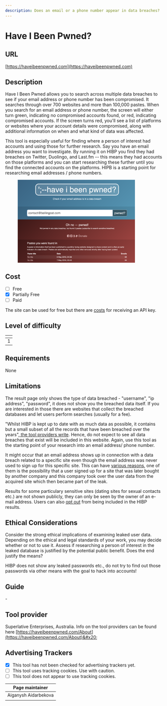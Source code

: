 ```yaml
---
description: Does an email or a phone number appear in data breaches?
---
```


# Have I Been Pwned?

## URL

[https://haveibeenpwned.com](https://haveibeenpwned.com)

## Description

Have I Been Pwned allows you to search across multiple data breaches to see if your email address or phone number has been compromised.  It searches through over 700 websites and more than 100,000 pastes. When you search for an email address or phone number, the screen will either turn green, indicating no compromised accounts found, or red, indicating compromised accounts. If the screen turns red, you'll see a list of platforms or websites where your account details were compromised, along with additional information on when and what kind of data was affected.&#x20;

This tool is especially useful for finding where a person of interest had accounts and using those for further research. Say you have an email address you want to investigate. By running it on HIBP you find they had breaches on Twitter, Duolingo, and Last.fm -- this means they had accounts on those platforms and you can start researching these further until you find the connected accounts on the platforms.  HIPB is a starting point for researching email addresses / phone numbers.&#x20;

<figure><img src=".gitbook/assets/Screenshot 2024-07-03 at 18.52.25.png" alt="" width="375"><figcaption></figcaption></figure>



## Cost

* [ ] Free
* [x] Partially Free
* [ ] Paid

The site can be used for free but there are [costs](https://haveibeenpwned.com/API/Key) for receiving an API key.

## Level of difficulty

<table><thead><tr><th data-type="rating" data-max="5"></th></tr></thead><tbody><tr><td>1</td></tr></tbody></table>

## Requirements

None

## Limitations

The result page only shows the type of data breached - "username", "ip address", "password", it does not show you the breached data itself. If you are interested in those there are websites that collect the breached databases and let users perform searches (usually for a fee).&#x20;

"Whilst HIBP is kept up to date with as much data as possible, it contains but a small subset of all the records that have been breached over the years",[ the tool providers write](https://haveibeenpwned.com/FAQs). Hence, do not expect to see all data breaches that exist will be included in this website. Again, use this tool as the starting point of your research into an email address/ phone number.&#x20;

It might occur that an email address shows up in connection with a data breach related to a specific site even though the email address was never used to sign up for this specific site. This can have [various reasons](https://www.troyhunt.com/why-am-i-in-a-data-breach-for-a-site-i-never-signed-up-for/), one of them is the possibility that a user signed up for a site that was later bought by another company and this company took over the user data from the acquired site which then became part of the leak.

Results for some particulary sensitive sites (dating sites for sexual contacts etc.) are not shown publicly, they can only be seen by the owner of an e-mail address. Users can also [opt out](https://haveibeenpwned.com/OptOut) from being included in the HIBP results.

## Ethical Considerations

Consider the strong ethical implications of examining leaked user data. Depending on the ethical and legal standards of your work, you may decide whether or not to use it. Assess if researching a person of interest in the leaked database is justified by the potential public benefit. Does the end justify the means?

HIBP does not show any leaked passwords etc., do not try to find out those passwords via other means with the goal to hack into accounts!

## Guide

\-

## Tool provider

Superlative Enterprises, Australia. Info on the tool providers can be found here [https://haveibeenpwned.com/About](https://haveibeenpwned.com/About)&#x20;

## Advertising Trackers

* [x] This tool has not been checked for advertising trackers yet.
* [ ] This tool uses tracking cookies. Use with caution.
* [ ] This tool does not appear to use tracking cookies.

| Page maintainer      |
| -------------------- |
| Aiganysh Aidarbekova |
|                      |
